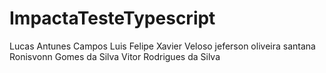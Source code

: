 # ImpactaTesteTypescript
Lucas Antunes Campos
Luis Felipe Xavier Veloso
jeferson oliveira santana
Ronisvonn Gomes da Silva
Vitor Rodrigues da Silva
